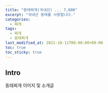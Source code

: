 ```yaml
---
title: "동태찌개(국내산) ... 7,000"
excerpt: "국내산 동태를 사용합니다."
categories: 
  - 찌개
tags: 
  - 찌개
  - 동태찌개
last_modified_at: 2021-10-11T00:00:00+09:00
toc: true
toc_sticky: true
---
```


## Intro
동태찌개 이미지 및 소개글